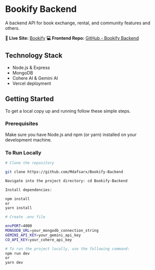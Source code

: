 # Bookify Backend

A backend API for book exchange, rental, and community features and others.

**🔗 Live Site:** [Bookify](https://bookify06.vercel.app)
**💻 Frontend Repo:** [GitHub - Bookify Backend](https://github.com/Mdafsarx/Bookify)

## Technology Stack

- Node.js & Express
- MongoDB
- Cohere AI & Gemini AI
- Vercel deployment

## Getting Started

To get a local copy up and running follow these simple steps.

### Prerequisites

Make sure you have Node.js and npm (or yarn) installed on your development machine.

### To Run Locally

```sh
# Clone the repository

git clone https://github.com/Mdafsarx/Bookify-Backend

Navigate into the project directory: cd Bookify-Backend

Install dependencies:

npm install
or
yarn install

# Create .env file

envPORT=4000
MONGODB_URL=your_mongodb_connection_string
GEMINI_API_KEY=your_gemini_api_key
CO_API_KEY=your_cohere_api_key

# To run the project locally, use the following command:
npm run dev
or
yarn dev
```